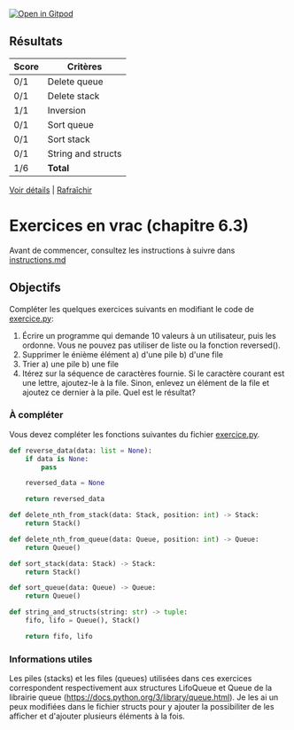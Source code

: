 [![Open in Gitpod](https://gitpod.io/button/open-in-gitpod.svg)](https://gitpod-redirect-0.herokuapp.com/)






## Résultats
Score | Critères
--- | ---
0/1 | Delete queue
0/1 | Delete stack
1/1 | Inversion
0/1 | Sort queue
0/1 | Sort stack
0/1 | String and structs
1/6 | **Total**

[Voir détails](./logs/tests_results.txt) | [Rafraîchir](../../)
# Exercices en vrac (chapitre 6.3)

Avant de commencer, consultez les instructions à suivre dans [instructions.md](instructions.md)

## Objectifs

Compléter les quelques exercices suivants en modifiant le code de [exercice.py](exercice.py):

1. Écrire un programme qui demande 10 valeurs à un utilisateur, puis les ordonne. Vous ne pouvez pas utiliser de liste ou la fonction reversed().
2. Supprimer le énième élément
   a) d'une pile
   b) d'une file
3. Trier
   a) une pile
   b) une file
4. Itérez sur la séquence de caractères fournie. Si le caractère courant est une lettre, ajoutez-le à la file.
Sinon, enlevez un élément de la file et ajoutez ce dernier à la pile. Quel est le résultat?

### À compléter
Vous devez compléter les fonctions suivantes du fichier [exercice.py](exercice.py).

```python
def reverse_data(data: list = None):
    if data is None:
        pass

    reversed_data = None

    return reversed_data

def delete_nth_from_stack(data: Stack, position: int) -> Stack:
    return Stack()

def delete_nth_from_queue(data: Queue, position: int) -> Queue:
    return Queue()

def sort_stack(data: Stack) -> Stack:
    return Stack()

def sort_queue(data: Queue) -> Queue:
    return Queue()

def string_and_structs(string: str) -> tuple:
    fifo, lifo = Queue(), Stack()

    return fifo, lifo
```

### Informations utiles

Les piles (stacks) et les files (queues) utilisées dans ces exercices correspondent respectivement aux structures LifoQueue et Queue de la librairie queue (https://docs.python.org/3/library/queue.html). Je les ai un peux modifiées dans le fichier structs pour y ajouter la possibiliter de les afficher et d'ajouter plusieurs éléments à la fois.

